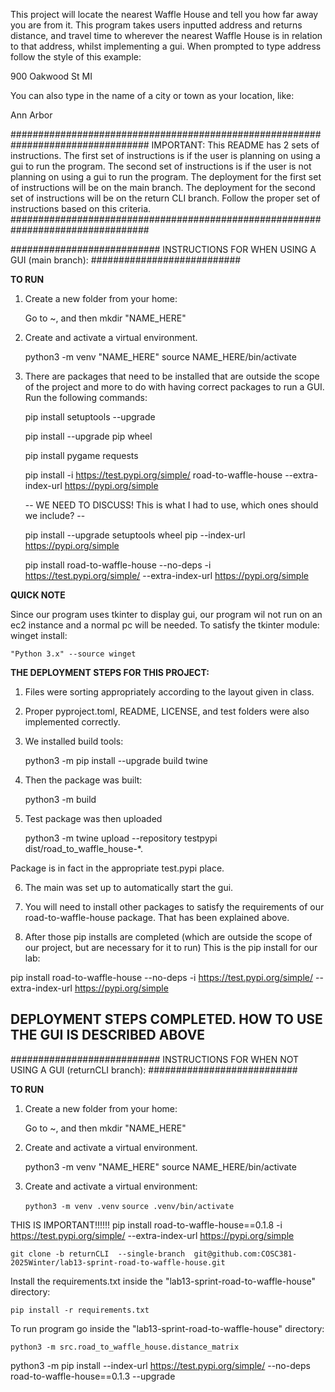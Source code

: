 This project will locate the nearest Waffle House and tell you how far away you are from it.  This program takes users inputted address and returns distance, and travel time to wherever the nearest Waffle House is in relation to that address, whilst implementing a gui.  When prompted to type address follow the style of this example:

 900 Oakwood St MI

 You can also type in the name of a city or town as your location, like:

 Ann Arbor

#################################################################################
IMPORTANT: This README has 2 sets of instructions.  The first set of instructions is if the user is planning on using a gui to run the program.  The second set of instructions is if the user is not planning on using a gui to run the program.  The deployment for the first set of instructions will be on the main branch.  The deployment for the second set of instructions will be on the return CLI branch. Follow the proper set of instructions based on this criteria.
#################################################################################


###########################
INSTRUCTIONS FOR WHEN USING A GUI (main branch):
###########################

**TO RUN**
1. Create a new folder from your home: 

    Go to ~, and then mkdir "NAME_HERE"

2. Create and activate a virtual environment.

    python3 -m venv "NAME_HERE"
    source NAME_HERE/bin/activate

3. There are packages that need to be installed that are outside the scope of the project and more to do with having correct packages to run a GUI.  Run the following commands:

     pip install setuptools --upgrade

     pip install --upgrade pip wheel

     pip install pygame requests

     pip install -i https://test.pypi.org/simple/ road-to-waffle-house --extra-index-url https://pypi.org/simple
    
    -- WE NEED TO DISCUSS! This is what I had to use, which ones should we include? --

     pip install --upgrade setuptools wheel pip --index-url https://pypi.org/simple

     pip install road-to-waffle-house --no-deps -i https://test.pypi.org/simple/ --extra-index-url https://pypi.org/simple 



**QUICK NOTE**

Since our program uses tkinter to display gui, our program wil not run on an ec2 instance and a normal pc will be needed.  To satisfy the tkinter module: winget install: 

    "Python 3.x" --source winget

**THE DEPLOYMENT STEPS FOR THIS PROJECT:**
1. Files were sorting appropriately according to the layout given in class.
2. Proper pyproject.toml, README, LICENSE, and test folders were also implemented correctly.
3. We installed build tools: 

    python3 -m pip install --upgrade build twine

4.  Then the package was built: 

    python3 -m build

5.  Test package was then uploaded  

    python3 -m twine upload --repository testpypi dist/road_to_waffle_house-*.  

Package is in fact in the appropriate test.pypi place.

6.  The main was set up to automatically start the gui.

7. You will need to install other packages to satisfy the requirements of our road-to-waffle-house package.  That has been explained above.


8.  After those pip installs are completed (which are outside the scope of our project, but are necessary for it to run) This is the pip install for our lab: 

pip install road-to-waffle-house --no-deps -i https://test.pypi.org/simple/ --extra-index-url https://pypi.org/simple

## DEPLOYMENT STEPS COMPLETED.  HOW TO USE THE GUI IS DESCRIBED ABOVE ##

###########################
INSTRUCTIONS FOR WHEN NOT USING A GUI (returnCLI branch):
###########################


**TO RUN**
1. Create a new folder from your home: 

    Go to ~, and then mkdir "NAME_HERE"

2. Create and activate a virtual environment.

    python3 -m venv "NAME_HERE"
    source NAME_HERE/bin/activate


3. Create and activate a virtual environment:

    `python3 -m venv .venv`
    `source .venv/bin/activate`

THIS IS IMPORTANT!!!!!!
pip install road-to-waffle-house==0.1.8 -i https://test.pypi.org/simple/ --extra-index-url https://pypi.org/simple


`git clone -b returnCLI  --single-branch  git@github.com:COSC381-2025Winter/lab13-sprint-road-to-waffle-house.git`


Install the requirements.txt inside the "lab13-sprint-road-to-waffle-house" directory:

`pip install -r requirements.txt`

To run program go inside the "lab13-sprint-road-to-waffle-house" directory: 

`python3 -m src.road_to_waffle_house.distance_matrix` 





python3 -m pip install --index-url https://test.pypi.org/simple/ --no-deps road-to-waffle-house==0.1.3 --upgrade